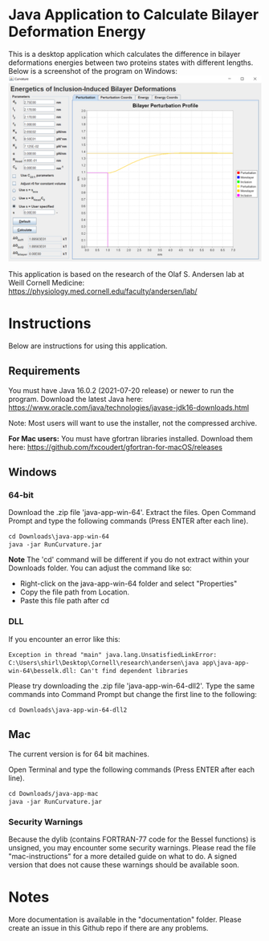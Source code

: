 # Java Application to Calculate Bilayer Deformation Energy 
This is a desktop application which calculates the difference in bilayer deformations energies between two proteins states with different lengths. 
Below is a screenshot of the program on Windows: 
![Screenshot of the app on Windows](https://github.com/shirley-pu/andersen/blob/main/curvature-screenshot.png?raw=true)

This application is based on the research of the Olaf S. Andersen lab at Weill Cornell Medicine: 
https://physiology.med.cornell.edu/faculty/andersen/lab/

# Instructions 
Below are instructions for using this application.
## Requirements
You must have Java 16.0.2 (2021-07-20 release) or newer to run the program. 
Download the latest Java here: https://www.oracle.com/java/technologies/javase-jdk16-downloads.html

Note: Most users will want to use the installer, not the compressed archive.

**For Mac users:**
You must have gfortran libraries installed. 
Download them here: https://github.com/fxcoudert/gfortran-for-macOS/releases

## Windows 
### 64-bit 
Download the .zip file 'java-app-win-64'. 
Extract the files.
Open Command Prompt and type the following commands (Press ENTER after each line). 
```
cd Downloads\java-app-win-64
java -jar RunCurvature.jar
```
**Note** 
The 'cd' command will be different if you do not extract within your Downloads folder. 
You can adjust the command like so: 
* Right-click on the java-app-win-64 folder and select "Properties"
* Copy the file path from Location. 
* Paste this file path after cd

### DLL 
If you encounter an error like this: 
```
Exception in thread "main" java.lang.UnsatisfiedLinkError: C:\Users\shirl\Desktop\Cornell\research\andersen\java app\java-app-win-64\besselk.dll: Can't find dependent libraries
```
Please try downloading the .zip file 'java-app-win-64-dll2'.
Type the same commands into Command Prompt but change the first line to the following: 
```
cd Downloads\java-app-win-64-dll2
```

## Mac 
The current version is for 64 bit machines. 

Open Terminal and type the following commands (Press ENTER after each line). 

```
cd Downloads/java-app-mac
java -jar RunCurvature.jar
```

### Security Warnings
Because the dylib (contains FORTRAN-77 code for the Bessel functions) is unsigned, you may encounter some security warnings. 
Please read the file "mac-instructions" for a more detailed guide on what to do. 
A signed version that does not cause these warnings should be available soon. 

# Notes
More documentation is available in the "documentation" folder. 
Please create an issue in this Github repo if there are any problems. 


